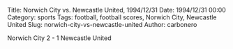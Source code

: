 Title: Norwich City vs. Newcastle United, 1994/12/31
Date: 1994/12/31 00:00
Category: sports
Tags: football, football scores, Norwich City, Newcastle United
Slug: norwich-city-vs-newcastle-united
Author: carbonero


Norwich City 2 - 1 Newcastle United
